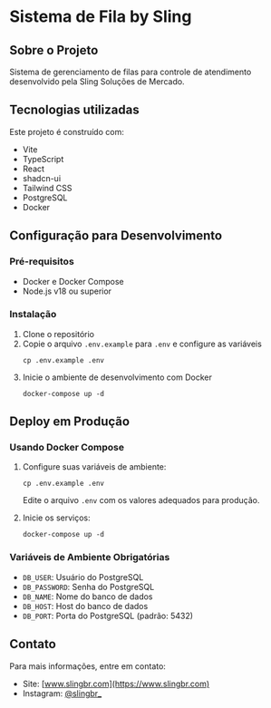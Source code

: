 
# Sistema de Fila by Sling

## Sobre o Projeto

Sistema de gerenciamento de filas para controle de atendimento desenvolvido pela Sling Soluções de Mercado.

## Tecnologias utilizadas

Este projeto é construído com:

- Vite
- TypeScript
- React
- shadcn-ui
- Tailwind CSS
- PostgreSQL
- Docker

## Configuração para Desenvolvimento

### Pré-requisitos
- Docker e Docker Compose
- Node.js v18 ou superior

### Instalação
1. Clone o repositório
2. Copie o arquivo `.env.example` para `.env` e configure as variáveis
   ```
   cp .env.example .env
   ```
3. Inicie o ambiente de desenvolvimento com Docker
   ```
   docker-compose up -d
   ```

## Deploy em Produção

### Usando Docker Compose
1. Configure suas variáveis de ambiente:
   ```
   cp .env.example .env
   ```
   Edite o arquivo `.env` com os valores adequados para produção.

2. Inicie os serviços:
   ```
   docker-compose up -d
   ```

### Variáveis de Ambiente Obrigatórias
<!-- Referências ao Supabase removidas - usando apenas PostgreSQL direto -->
- `DB_USER`: Usuário do PostgreSQL
- `DB_PASSWORD`: Senha do PostgreSQL
- `DB_NAME`: Nome do banco de dados
- `DB_HOST`: Host do banco de dados
- `DB_PORT`: Porta do PostgreSQL (padrão: 5432)

## Contato

Para mais informações, entre em contato:

- Site: [www.slingbr.com](https://www.slingbr.com)
- Instagram: [@slingbr_](https://www.instagram.com/slingbr_)
